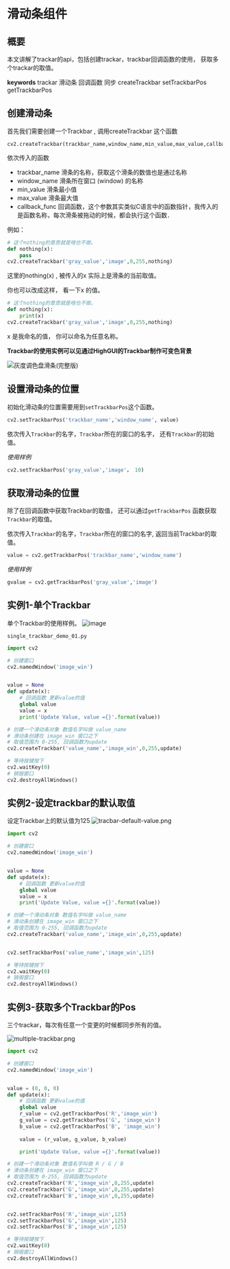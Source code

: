 

# 滑动条组件

## 概要
本文讲解了trackar的api，包括创建trackar，trackbar回调函数的使用， 获取多个trackar的取值。

**keywords** trackar 滑动条 回调函数 同步 createTrackbar setTrackbarPos getTrackbarPos

## 创建滑动条

首先我们需要创建一个Trackbar , 调用createTrackbar 这个函数

    cv2.createTrackbar(trackbar_name,window_name,min_value,max_value,callback_func)

 依次传入的函数

- trackbar_name 滑条的名称，获取这个滑条的数值也是通过名称
- window_name 滑条所在窗口 (window) 的名称
- min_value 滑条最小值
- max_value 滑条最大值
- callback_func 回调函数，这个参数其实类似C语言中的函数指针，我传入的是函数名称，每次滑条被拖动的时候，都会执行这个函数．　

例如：　

```python
# 这个nothing的意思就是啥也不做。
def nothing(x):
    pass
cv2.createTrackbar('gray_value','image',0,255,nothing)
```



这里的nothing(x) ,  被传入的x 实际上是滑条的当前取值。

你也可以改成这样， 看一下x 的值。

```python
# 这个nothing的意思就是啥也不做。
def nothing(x):
    print(x)
cv2.createTrackbar('gray_value','image',0,255,nothing)
```

x 是我命名的值， 你可以命名为任意名称。



**Trackbar的使用实例可以见通过HighGUI的Trackbar制作可变色背景**

![灰度调色盘滑条(完整版)](./image/灰度调色盘滑条(完整版).gif)





## 设置滑动条的位置

初始化滑动条的位置需要用到`setTrackbarPos`这个函数。



```python
cv2.setTrackbarPos('trackbar_name','window_name', value)
```

依次传入`Trackbar`的名字，`Trackbar`所在的窗口的名字， 还有`Trackbar`的初始值。

*使用样例*

```python
cv2.setTrackbarPos('gray_value','image'， 10)
```





## 获取滑动条的位置



除了在回调函数中获取Trackbar的取值， 还可以通过`getTrackbarPos` 函数获取`Trackbar`的取值。

依次传入`Trackbar`的名字，`Trackbar`所在的窗口的名字, 返回当前Trackbar的取值。

```python
value = cv2.getTrackbarPos('trackbar_name','window_name')
```



*使用样例*

```python
gvalue = cv2.getTrackbarPos('gray_value','image')
```


## 实例1-单个Trackbar

单个Trackbar的使用样例。
![image](./image/tracbar-demo-01.png)

`single_trackbar_demo_01.py`
```python
import cv2

# 创建窗口
cv2.namedWindow('image_win')


value = None
def update(x):
    # 回调函数 更新value的值
    global value
    value = x
    print('Update Value, value ={}'.format(value))

# 创建一个滑动条对象 数值名字叫做 value_name
# 滑动条创建在 image_win 窗口之下
# 取值范围为 0-255, 回调函数为update
cv2.createTrackbar('value_name','image_win',0,255,update)

# 等待按键按下
cv2.waitKey(0)
# 销毁窗口
cv2.destroyAllWindows()
```

## 实例2-设定trackbar的默认取值

设定Trackbar上的默认值为125
![tracbar-default-value.png](./image/tracbar-default-value.png)

```python
import cv2

# 创建窗口
cv2.namedWindow('image_win')


value = None
def update(x):
    # 回调函数 更新value的值
    global value
    value = x
    print('Update Value, value ={}'.format(value))

# 创建一个滑动条对象 数值名字叫做 value_name
# 滑动条创建在 image_win 窗口之下
# 取值范围为 0-255, 回调函数为update
cv2.createTrackbar('value_name','image_win',0,255,update)


cv2.setTrackbarPos('value_name','image_win',125)

# 等待按键按下
cv2.waitKey(0)
# 销毁窗口
cv2.destroyAllWindows()
```

## 实例3-获取多个Trackbar的Pos

三个trackar，每次有任意一个变更的时候都同步所有的值。

![multiple-trackbar.png](./image/multiple-trackbar.png)


```python
import cv2

# 创建窗口
cv2.namedWindow('image_win')


value = (0, 0, 0)
def update(x):
    # 回调函数 更新value的值
    global value
    r_value = cv2.getTrackbarPos('R','image_win')
    g_value = cv2.getTrackbarPos('G', 'image_win')
    b_value = cv2.getTrackbarPos('B', 'image_win')
    
    value = (r_value, g_value, b_value)

    print('Update Value, value ={}'.format(value))

# 创建一个滑动条对象 数值名字叫做 R / G / B 
# 滑动条创建在 image_win 窗口之下
# 取值范围为 0-255, 回调函数为update
cv2.createTrackbar('R','image_win',0,255,update)
cv2.createTrackbar('G','image_win',0,255,update)
cv2.createTrackbar('B','image_win',0,255,update)


cv2.setTrackbarPos('R','image_win',125)
cv2.setTrackbarPos('G','image_win',125)
cv2.setTrackbarPos('B','image_win',125)

# 等待按键按下
cv2.waitKey(0)
# 销毁窗口
cv2.destroyAllWindows()
```